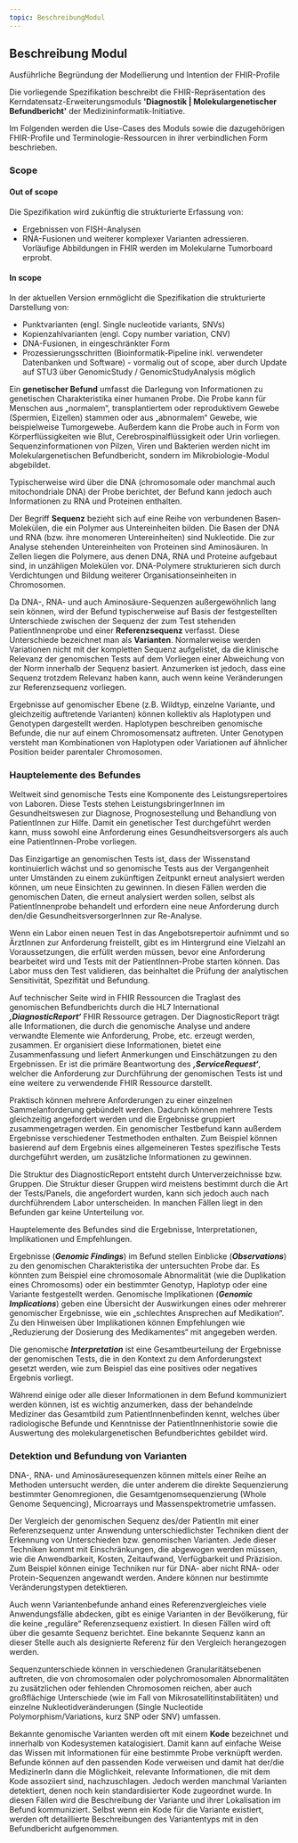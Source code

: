 ```yaml
---
topic: BeschreibungModul
---
```


## Beschreibung Modul

Ausführliche Begründung der Modellierung und Intention der FHIR-Profile

Die vorliegende Spezifikation beschreibt die
FHIR-Repräsentation des Kerndatensatz-Erweiterungsmoduls **'Diagnostik | Molekulargenetischer Befundbericht'** der Medizininformatik-Initiative. 

Im Folgenden werden die Use-Cases des Moduls sowie die dazugehörigen FHIR-Profile und Terminologie-Ressourcen in ihrer verbindlichen Form beschrieben.



### Scope

#### Out of scope
Die Spezifikation wird zukünftig die strukturierte Erfassung von: 
* Ergebnissen von FISH-Analysen 
* RNA-Fusionen und weiterer komplexer Varianten adressieren.</br>
Vorläufige Abbildungen in FHIR werden im Molekularne Tumorboard erprobt. 

#### In scope
In der aktuellen Version ernmöglicht die Spezifikation die strukturierte Darstellung von:</br>
* Punktvarianten (engl. Single nucleotide variants, SNVs)</br>
* Kopienzahlvarianten (engl. Copy number variation, CNV)</br>
* DNA-Fusionen, in eingeschränkter Form</br>
* Prozessierungsschritten (Bioinformatik-Pipeline inkl. verwendeter Datenbanken und Software) - vormalig out of scope, aber durch Update auf STU3 über GenomicStudy / GenomicStudyAnalysis möglich 


 

Ein **genetischer Befund** umfasst die Darlegung von Informationen zu genetischen Charakteristika einer humanen Probe. Die Probe kann für Menschen aus „normalem“, transplantiertem oder reproduktivem Gewebe (Spermien, Eizellen) stammen oder aus „abnormalem“ Gewebe, wie beispielweise Tumorgewebe. Außerdem kann die Probe auch in Form von Körperflüssigkeiten wie Blut, Cerebrospinalflüssigkeit oder Urin vorliegen. 
Sequenzinformationen von Pilzen, Viren und Bakterien werden nicht im Molekulargenetischen Befundbericht, sondern im Mikrobiologie-Modul abgebildet.

Typischerweise wird über die DNA (chromosomale oder manchmal auch mitochondriale DNA) der Probe berichtet, der Befund kann jedoch auch Informationen zu RNA und Proteinen enthalten.

Der Begriff **Sequenz** bezieht sich auf eine Reihe von verbundenen Basen-Molekülen, die ein Polymer aus Untereinheiten bilden. Die Basen der DNA und RNA (bzw. ihre monomeren Untereinheiten) sind Nukleotide. Die zur Analyse stehenden Untereinheiten von Proteinen sind Aminosäuren. In Zellen liegen die Polymere, aus denen DNA, RNA und Proteine aufgebaut sind, in unzähligen Molekülen vor. DNA-Polymere strukturieren sich durch Verdichtungen und Bildung weiterer Organisationseinheiten in Chromosomen.

Da DNA-, RNA- und auch Aminosäure-Sequenzen außergewöhnlich lang sein können, wird der Befund typischerweise auf Basis der festgestellten Unterschiede zwischen der Sequenz der zum Test stehenden PatientInnenprobe und einer **Referenzsequenz** verfasst. 
Diese Unterschiede bezeichnet man als **Varianten**. Normalerweise werden Variationen nicht mit der kompletten Sequenz aufgelistet, da die klinische Relevanz der genomischen Tests auf dem Vorliegen einer Abweichung von der Norm innerhalb der Sequenz basiert. Anzumerken ist jedoch, dass eine Sequenz trotzdem Relevanz haben kann, auch wenn keine Veränderungen zur Referenzsequenz vorliegen.

Ergebnisse auf genomischer Ebene (z.B. Wildtyp, einzelne Variante, und gleichzeitig auftretende Varianten) können kollektiv als Haplotypen und Genotypen dargestellt werden. Haplotypen beschreiben genomische Befunde, die nur auf einem Chromosomensatz auftreten. Unter Genotypen versteht man Kombinationen von Haplotypen oder Variationen auf ähnlicher Position beider parentaler Chromosomen.

### Hauptelemente des Befundes ###

Weltweit sind genomische Tests eine Komponente des Leistungsrepertoires von Laboren. Diese Tests stehen LeistungsbringerInnen im Gesundheitswesen zur Diagnose, Prognosestellung und Behandlung von PatientInnen zur Hilfe. Damit ein genetischer Test durchgeführt werden kann, muss sowohl eine Anforderung eines Gesundheitsversorgers als auch eine PatientInnen-Probe vorliegen. 

Das Einzigartige an genomischen Tests ist, dass der Wissenstand kontinuierlich wächst und so genomische Tests aus der Vergangenheit unter Umständen zu einem zukünftigen Zeitpunkt erneut analysiert werden können, um neue Einsichten zu gewinnen. In diesen Fällen werden die genomischen Daten, die erneut analysiert werden sollen, selbst als PatientInnenprobe behandelt und erfordern eine neue Anforderung durch den/die GesundheitsversorgerInnen zur Re-Analyse. 

Wenn ein Labor einen neuen Test in das Angebotsrepertoir aufnimmt und so ÄrztInnen zur Anforderung freistellt, gibt es im Hintergrund eine Vielzahl an Voraussetzungen, die erfüllt werden müssen, bevor eine Anforderung bearbeitet wird und Tests mit der PatientInnen-Probe starten können. Das Labor muss den Test validieren, das beinhaltet die Prüfung der analytischen Sensitivität, Spezifität und Befundung. 

Auf technischer Seite wird in FHIR Ressourcen die Traglast des genomischen Befundberichts durch die HL7 International ***‚DiagnosticReport‘*** FHIR Ressource getragen. Der DiagnosticReport trägt alle Informationen, die durch die genomische Analyse und andere verwandte Elemente wie Anforderung, Probe, etc. erzeugt werden, zusammen. Er organisiert diese Informationen, bietet eine Zusammenfassung und liefert Anmerkungen und Einschätzungen zu den Ergebnissen. 
Er ist die primäre Beantwortung des ***‚ServiceRequest‘***, welcher die Anforderung zur Durchführung der genomischen Tests ist und eine weitere zu verwendende FHIR Ressource darstellt. 

Praktisch können mehrere Anforderungen zu einer einzelnen Sammelanforderung gebündelt werden. Dadurch können mehrere Tests gleichzeitig angefordert werden und die Ergebnisse gruppiert zusammengetragen werden. Ein genomischer Testbefund kann außerdem Ergebnisse verschiedener Testmethoden enthalten. Zum Beispiel können basierend auf dem Ergebnis eines allgemeineren Testes spezifische Tests durchgeführt werden, um zusätzliche Informationen zu gewinnen.

Die Struktur des DiagnosticReport entsteht durch Unterverzeichnisse bzw. Gruppen. Die Struktur dieser Gruppen wird meistens bestimmt durch die Art der Tests/Panels, die angefordert wurden, kann sich jedoch auch nach durchführendem Labor unterscheiden. In manchen Fällen liegt in den Befunden gar keine Unterteilung vor.

Hauptelemente des Befundes sind die Ergebnisse, Interpretationen, Implikationen und Empfehlungen.

Ergebnisse (***Genomic Findings***) im Befund stellen Einblicke (***Observations***) zu den genomischen Charakteristika der untersuchten Probe dar. Es könnten zum Beispiel eine chromosomale Abnormalität (wie die Duplikation eines Chromosoms) oder ein bestimmter Genotyp, Haplotyp oder eine Variante festgestellt werden. Genomische Implikationen (***Genomic Implications***) geben eine Übersicht der Auswirkungen eines oder mehrerer genomischer Ergebnisse, wie ein „schlechtes Ansprechen auf Medikation“. Zu den Hinweisen über Implikationen können Empfehlungen wie „Reduzierung der Dosierung des Medikamentes“ mit angegeben werden.

Die genomische ***Interpretation*** ist eine Gesamtbeurteilung der Ergebnisse der genomischen Tests, die in den Kontext zu dem Anforderungstext gesetzt werden, wie zum Beispiel das eine positives oder negatives Ergebnis vorliegt.

Während einige oder alle dieser Informationen in dem Befund kommuniziert werden können, ist es wichtig anzumerken, dass der behandelnde Mediziner das Gesamtbild zum PatientInnenbefinden kennt, welches über radiologische Befunde und Kenntnisse der PatientInnenhistorie sowie die Auswertung des molekulargenetischen Befundberichtes gebildet wird.

### Detektion und Befundung von Varianten ###

DNA-, RNA- und Aminosäuresequenzen können mittels einer Reihe an Methoden untersucht werden, die unter anderem die direkte Sequenzierung bestimmter Genomregionen, die Gesamtgenomsequenzierung (Whole Genome Sequencing), Microarrays und Massenspektrometrie umfassen.

Der Vergleich der genomischen Sequenz des/der PatientIn mit einer Referenzsequenz unter Anwendung unterschiedlichster Techniken dient der Erkennung von Unterschieden bzw. genomischen Varianten. Jede dieser Techniken kommt mit Einschränkungen, die abgewogen werden müssen, wie die Anwendbarkeit, Kosten, Zeitaufwand, Verfügbarkeit und Präzision. Zum Beispiel können einige Techniken nur für DNA- aber nicht RNA- oder Protein-Sequenzen angewandt werden. Andere können nur bestimmte Veränderungstypen detektieren. 

Auch wenn Variantenbefunde anhand eines Referenzvergleiches viele Anwendungsfälle abdecken, gibt es einige Varianten in der Bevölkerung, für die keine „reguläre“ Referenzsequenz existiert. In diesen Fällen wird oft über die gesamte Sequenz berichtet. Eine bekannte Sequenz kann an dieser Stelle auch als designierte Referenz für den Vergleich herangezogen werden.

Sequenzunterschiede können in verschiedenen Granularitätsebenen auftreten, die von chromosomalen oder polychromosomalen Abnormalitäten zu zusätzlichen oder fehlenden Chromosomen reichen, aber auch großflächige Unterschiede (wie im Fall von Mikrosatellitinstabilitäten) und einzelne Nukleotidveränderungen (Single Nucleotide Polymorphism/Variations, kurz SNP oder SNV) umfassen.

Bekannte genomische Varianten werden oft mit einem **Kode** bezeichnet und innerhalb von Kodesystemen katalogisiert. Damit kann auf einfache Weise das Wissen mit Informationen für eine bestimmte Probe verknüpft werden. Befunde können auf den passenden Kode verweisen und damit hat der/die MedizinerIn dann die Möglichkeit, relevante Informationen, die mit dem Kode assoziiert sind, nachzuschlagen. Jedoch werden manchmal Varianten detektiert, denen noch kein standardisierter Kode zugeordnet wurde. In diesen Fällen wird die Beschreibung der Variante und ihrer Lokalisation im Befund kommuniziert. Selbst wenn ein Kode für die Variante existiert, werden oft detaillierte Beschreibungen des Variantentyps mit in den Befundbericht aufgenommen.


